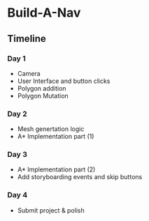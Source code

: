 # Build-A-Nav

## Timeline
### Day 1
* Camera
* User Interface and button clicks
* Polygon addition
* Polygon Mutation

### Day 2
* Mesh genertation logic
* A* Implementation part (1)

### Day 3
* A* Implementation part (2)
* Add storyboarding events and skip buttons

### Day 4
* Submit project & polish
